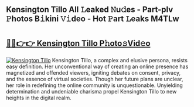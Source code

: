 ## Kensington Tillo All 𝙻eaked 𝙽u𝚍es - Part-plv 𝙿hotos B𝚒kini 𝚅𝚒deo - Hot 𝙿art 𝙻eaks M4TLw

# <h2><a href="http://ld7f8o.urlbe.top/?page=Kensington+Tillo">🔗🔗👉👉 Kensington Tillo P𝚑oto𝚜Vid𝚎o</a></h2>

[![Kensington Tillo](https://i.imgur.com/eBuTRDB.gif)](http://ld7f8o.urlbe.top/?page=Kensington+Tillo)
Kensington Tillo, a complex and elusive persona, resists easy definition. Her unconventional way of creating an online presence has magnetized and offended viewers, igniting debates on consent, privacy, and the essence of virtual societies. Though her future plans are unclear, her role in redefining the online community is unquestionable. Unyielding determination and undeniable charisma propel Kensington Tillo to new heights in the digital realm.
